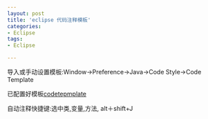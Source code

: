 ```yaml
---
layout: post
title: 'eclipse 代码注释模板'
categories:
- Eclipse
tags:
- Eclipse

---
```


导入或手动设置模板:Window->Preference->Java->Code Style->Code Template

已配置好模板[codetepmplate](http://7xi4gg.com1.z0.glb.clouddn.com/codetemplates.xml)

自动注释快捷键:选中类,变量,方法, alt＋shift+J